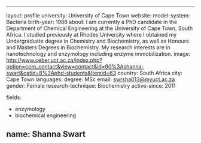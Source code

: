 
---
layout: profile
university: University of Cape Town
website: 
model-system: Bacteria
birth-year: 1988
about: I am currently a PhD candidate in the Department of Chemical Engineering at the University of Cape Town, South Africa. I studied previously at Rhodes University where I obtained my Undergraduate degree in Chemistry and Biochemistry, as well as  Honours and Masters Degrees in Biochemistry. My research interests are in nanotechnology and enzymology including enzyme immobilization. 
image: http://www.ceber.uct.ac.za/index.php?option=com_contact&view=contact&id=90%3Ashanna-swart&catid=8%3Aphd-students&Itemid=63
country: South Africa
city: Cape Town
languages: 
degree: MSc
email: swrsha013@myuct.ac.za
gender: Female
research-technique: Biochemistry
active-since: 2011

fields: 
- enzymology
- biochemical engineering

name: Shanna Swart
---